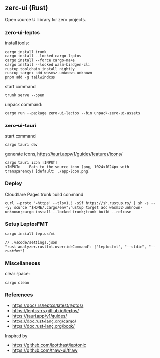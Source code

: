 ## zero-ui (Rust)

Open source UI library for zero projects.

### zero-ui-leptos

install tools:

```
cargo install trunk
cargo install --locked cargo-leptos
cargo install --force cargo-make
cargo install --locked wasm-bindgen-cli
rustup toolchain install nightly
rustup target add wasm32-unknown-unknown
pnpm add -g tailwindcss
```

start command:

```
trunk serve --open
```

unpack command:

```
cargo run --package zero-ui-leptos --bin unpack-zero-ui-assets
```

### zero-ui-tauri

start command

```
cargo tauri dev
```

generate icons, https://tauri.app/v1/guides/features/icons/

```
cargo tauri icon [INPUT]
<INPUT>    Path to the source icon (png, 1024x1024px with transparency) [default: ./app-icon.png]
```

### Deploy

Cloudflare Pages trunk build command

```
curl --proto '=https' --tlsv1.2 -sSf https://sh.rustup.rs/ | sh -s -- -y; source "$HOME/.cargo/env";rustup target add wasm32-unknown-unknown;cargo install --locked trunk;trunk build --release
```

### Setup LeptosFMT

```
cargo install leptosfmt
```

```
// .vscode/settings.json
"rust-analyzer.rustfmt.overrideCommand": ["leptosfmt", "--stdin", "--rustfmt"]
```

### Miscellaneous

clear space:

```
cargo clean
```

### References

- https://docs.rs/leptos/latest/leptos/
- https://leptos-rs.github.io/leptos/
- https://tauri.app/v1/guides/
- https://doc.rust-lang.org/cargo/
- https://doc.rust-lang.org/book/

Inspired by

- https://github.com/lpotthast/leptonic
- https://github.com/thaw-ui/thaw
